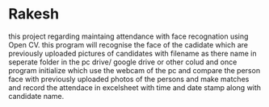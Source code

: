 # Rakesh

this project regarding maintaing attendance with face recognation using Open CV. 
this program will recognise the face of the cadidate which are previously uploaded 
pictures of candidates with filename as there name in seperate folder in the 
pc drive/ google drive or other colud and once program initialize which use the webcam of the pc 
and compare the person face with previously uploaded photos of the persons and make matches
and record the attendace in excelsheet with time and date stamp along with candidate name.
